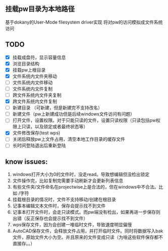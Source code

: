 ﻿## 挂载pw目录为本地路径
基于dokany的User-Mode filesystem driver实现
将对pw的访问模拟成文件系统访问

## TODO
 - [x] 挂载成盘符，显示容量信息
 - [x] 浏览目录结构
 - [x] 挂载pw上根目录
 - [x] 文件系统内文件夹移动
 - [ ] 文件系统内文件移动
 - [ ] 文件系统内文件复制
 - [ ] 跨文件系统内文件夹复制
 - [x] 跨文件系统内文件复制
 - [ ] 新建目录 （可新建，但是新建完不支持改名）
 - [ ] 新建文件（pw上新建成功但是后续windows文件访问有问题）
 - [ ] 打开文件，设置权限。对于只能只读的文件，设置只读权限（只读包括pw权限上只读，以及锁定或者最终状态等）
 - [x] 文件修改保存(test wps)
 - [ ] 关闭后释放pw上文件占用，清空本地工作目录的缓存文件
 - [ ] 长时间登陆退出后重新登陆

 ## know issues:
 1. windows打开大小为0的文件时，没走read。导致想编辑但没检出锁定
 2. 文件操作完，比如复制完需要手动刷新才会更新列表信息
 3. 有些文件夹/文件命名在projectwise上是合法的，但在windows中不合法。比如 /字符
 4. 挂载根目录的情况时，文件不支持移动/创建在根目录
 5. 记事本编辑文本文件时，保存会提示找不到文件
 6. 记事本打开文件时，会走只读模式。而pw端没有检出，如果再进一步保存则出错（反正保存也会提示找不到文件）
 7. wps保存文件，因为会创建一堆临时文件，导致速度明显偏慢
 8. AutoCAD保存文件，会释放文件占用，并打开临时文件。同时将数据写入bak文件，原始文件大小为空。并且原来的文件变成只读（为啥这些软件保存都不直接存。。）